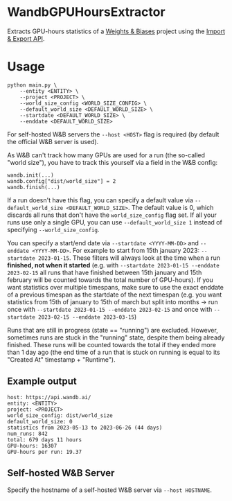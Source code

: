 # WandbGPUHoursExtractor

Extracts GPU-hours statistics of a [Weights & Biases](https://wandb.ai) project using the [Import & Export API](https://docs.wandb.ai/ref/python/public-api/).

# Usage
```
python main.py \
    --entity <ENTITY> \
    --project <PROJECT> \
    --world_size_config <WORLD_SIZE_CONFIG> \
    --default_world_size <DEFAULT_WORLD_SIZE> \
    --startdate <DEFAULT_WORLD_SIZE> \
    --enddate <DEFAULT_WORLD_SIZE>
```
For self-hosted W&B servers the `--host <HOST>` flag is required (by default the official W&B server is used).

As W&B can't track how many GPUs are used for a run (the so-called "world size"), you have to track this yourself via a field in the W&B config:
```
wandb.init(...)
wandb.config["dist/world_size"] = 2
wandb.finish(...)
```

If a run doesn't have this flag, you can specify a default value via `--default_world_size <DEFAULT_WORLD_SIZE>`.
The default value is 0, which discards all runs that don't have the `world_size_config` flag set.
If all your runs use only a single GPU, you can use `--default_world_size 1` instead of specifying `--world_size_config`.

You can specify a start/end date via `--startdate <YYYY-MM-DD>` and `--enddate <YYYY-MM-DD>`. 
For example to start from 15th january 2023: `--startdate 2023-01-15`.
These filters will always look at the time when a run **finished, not when it started** 
(e.g. with `--startdate 2023-01-15 --enddate 2023-02-15` all runs that have finished between 15th january and 
15th february will be counted towards the total number of GPU-hours). If you want statistics over multiple timespans, make sure to 
use the exact enddate of a previous timespan as the startdate of the next timespan 
(e.g. you want statistics from 15th of january to 15th of march but split into months -> run once with
`--startdate 2023-01-15 --enddate 2023-02-15` and once with `--startdate 2023-02-15 --enddate 2023-03-15`) 

Runs that are still in progress (state == "running") are excluded.
However, sometimes runs are stuck in the "running" state, despite them being already finished.
These runs will be counted towards the total if they ended more than 1 day ago 
(the end time of a run that is stuck on running is equal to its "Created At" timestamp + "Runtime").
 

## Example output
```
host: https://api.wandb.ai/
entity: <ENTITY>
project: <PROJECT>
world_size_config: dist/world_size
default_world_size: 0
statistics from 2023-05-13 to 2023-06-26 (44 days)
num_runs: 842
total: 679 days 11 hours
GPU-hours: 16307
GPU-hours per run: 19.37
```

## Self-hosted W&B Server
Specify the hostname of a self-hosted W&B server via `--host HOSTNAME`.
